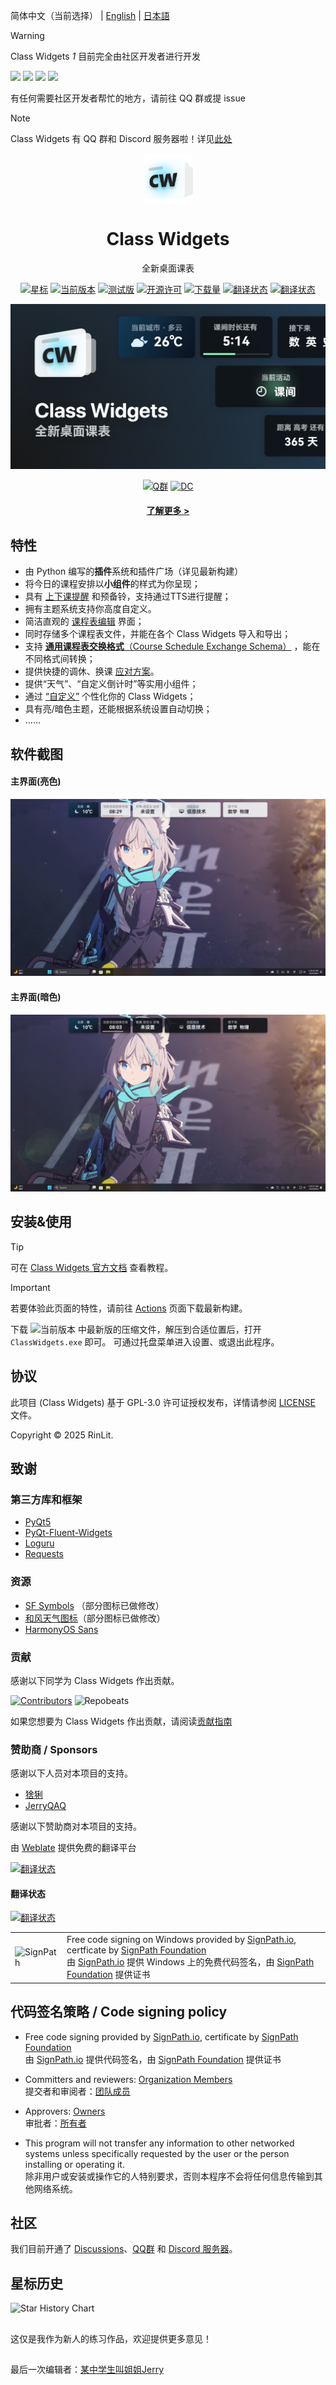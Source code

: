 
简体中文（当前选择） | [English](/docs/readme/README.en_US.md) | [日本語](/docs/readme/README.ja.md)

> [!Warning]
> Class Widgets *1* 目前完全由社区开发者进行开发
> 
> [![](https://github.com/pizeroLOL.png?size=80)](https://github.com/pizeroLOL) [![](https://github.com/IsHPDuwu.png?size=80)](https://github.com/IsHPDuwu) [![](https://github.com/baiyao105.png?size=80)](https://github.com/baiyao105) [![](https://github.com/Artist-MOBAI.png?size=80)](https://github.com/Artist-MOBAI)
> 
> 有任何需要社区开发者帮忙的地方，请前往 QQ 群或提 issue

> [!NOTE]
> Class Widgets 有 QQ 群和 Discord 服务器啦！详见[此处](#社区)

<p align="center">
  <img width="16%" align="center" src="img/Logo.png" alt="logo">
</p>
  <h1 align="center">
  Class Widgets
</h1>
<p align="center">
 全新桌面课表
</p>

<div align="center">

[![星标](https://img.shields.io/github/stars/Class-Widgets/Class-Widgets?style=for-the-badge&color=orange&label=星标)](https://github.com/Class-Widgets/Class-Widgets)
[![当前版本](https://img.shields.io/github/v/release/Class-Widgets/Class-Widgets?style=for-the-badge&color=purple&label=当前版本)](https://github.com/Class-Widgets/Class-Widgets/releases/latest)
[![测试版](https://img.shields.io/github/v/tag/Class-Widgets/Class-Widgets?include_prereleases&label=当前测试版&color=yellow&style=for-the-badge)](https://github.com/Class-Widgets/Class-Widgets/releases)
[![开源许可](https://img.shields.io/badge/license-GPLv3-blue.svg?label=开源许可证&style=for-the-badge)](https://github.com/Class-Widgets/Class-Widgets?tab=GPL-3.0-1-ov-file)
[![下载量](https://img.shields.io/github/downloads/Class-Widgets/Class-Widgets/total.svg?label=下载量&color=green&style=for-the-badge)](https://github.com/Class-Widgets/Class-Widgets)
[![翻译状态](https://hosted.weblate.org/widget/class-widgets-1/view/svg-badge.svg)](https://hosted.weblate.org/engage/class-widgets-1/)
[![翻译状态](https://hosted.weblate.org/widget/class-widgets-1/view/language-badge.svg)](https://hosted.weblate.org/engage/class-widgets-1/)

  




![Banner](img/Banner.png)

[![Q群](https://img.shields.io/badge/QQ%20群-169200380-blue.svg?logo=qq&color=blue&style=for-the-badge)](http://qm.qq.com/cgi-bin/qm/qr?_wv=1027&k=yHXKCAjOxlpTpJ4mNdXm0mxOneYUinRs&authKey=sd3%2F06iGdOZUjkXXPBeIzGnFDIeYwmdwuM8dhk25fi%2B1CUL32MkeN2EEfjdo2pzE&noverify=0&group_code=169200380)
[![DC](https://img.shields.io/discord/1332636953719476284?style=for-the-badge&logo=discord&logoColor=ffffff&label=discord%20%E6%9C%8D%E5%8A%A1%E5%99%A8&labelColor=5865f2)](https://discord.gg/EFF4PpqpqZ)

#### [了解更多 >](https://www.bilibili.com/video/BV1xwW9eyEGu/)

</div>


## 特性
- 由 Python 编写的**插件**系统和插件广场（详见最新构建）
- 将今日的课程安排以**小组件**的样式为你呈现；
- 具有 [上下课提醒](https://www.yuque.com/rinlit/class-widgets_help/fv2ou1i1ngap0hrl) 和预备铃，支持通过TTS进行提醒；
- 拥有主题系统支持你高度自定义。
- 简洁直观的 [课程表编辑](https://www.yuque.com/rinlit/class-widgets_help/oozelh8r56tmw0xb) 界面；
- 同时存储多个课程表文件，并能在各个 Class Widgets 导入和导出；
- 支持 [**通用课程表交换格式**（Course Schedule Exchange Schema）](https://github.com/SmartTeachCN/CSES) ，能在不同格式间转换；
- 提供快捷的调休、换课 [应对方案](https://www.yuque.com/rinlit/class-widgets_help/gc4epffu7g5bf9os)。
- 提供“天气”、“自定义倒计时”等实用小组件；
- 通过 [“自定义”](https://www.yuque.com/rinlit/class-widgets_help/qyly70ht1ogge1pi) 个性化你的 Class Widgets；
- 具有亮/暗色主题，还能根据系统设置自动切换；
- ……

## 软件截图
#### 主界面(亮色)
![scrshot_0](img/screenshot_0.png)
#### 主界面(暗色)
![scrshot_0](img/screenshot_1.png)

## 安装&使用
> [!TIP]
> 可在 [Class Widgets 官方文档](https://www.yuque.com/rinlit/class-widgets_help/gs3gsbms1iivgibm) 查看教程。

> [!IMPORTANT]
> 若要体验此页面的特性，请前往 [Actions](https://github.com/Class-Widgets/Class-Widgets/actions) 页面下载最新构建。

下载 ![当前版本](https://img.shields.io/github/v/release/Class-Widgets/Class-Widgets?style=flat&color=purple&label=当前版本) 中最新版的压缩文件，解压到合适位置后，打开 `ClassWidgets.exe` 即可。
可通过托盘菜单进入设置、或退出此程序。

## 协议
此项目 (Class Widgets) 基于 GPL-3.0 许可证授权发布，详情请参阅 [LICENSE](./LICENSE) 文件。

Copyright © 2025 RinLit.

## 致谢

### 第三方库和框架

- [PyQt5](https://www.riverbankcomputing.com/static/Docs/PyQt5/)
- [PyQt-Fluent-Widgets](https://github.com/zhiyiYo/PyQt-Fluent-Widgets)
- [Loguru](https://github.com/Delgan/loguru)
- [Requests](https://github.com/psf/requests)

### 资源

- [SF Symbols](https://developer.apple.com/cn/sf-symbols/) （部分图标已做修改）
- [和风天气图标](https://icons.qweather.com/)（部分图标已做修改）
- [HarmonyOS Sans](https://developer.huawei.com/consumer/cn/design/resource/)

### 贡献

感谢以下同学为 Class Widgets 作出贡献。

[![Contributors](http://contrib.nn.ci/api?repo=Class-Widgets/Class-Widgets&repo=Class-Widgets/plugin-plaza&repo=Class-Widgets/cw-interim-site)](https://github.com/Class-Widgets/Class-Widgets/graphs/contributors)
![Repobeats](https://repobeats.axiom.co/api/embed/9d06f1435d1b14cb7837d1e863e55f24cc98df23.svg "Repobeats analytics image")

如果您想要为 Class Widgets 作出贡献，请阅读[贡献指南](CONTRIBUTING.md)

### 赞助商 / Sponsors

感谢以下人员对本项目的支持。
- [猞猁](http://dq6666.cn/)
- [JerryQAQ](http://hub.rinlit.cn/)

感谢以下赞助商对本项目的支持。

由 [Weblate](https://hosted.weblate.org/engage/class-widgets-1/) 提供免费的翻译平台

[![翻译状态](https://hosted.weblate.org/widget/class-widgets-1/view/open-graph.png)](https://hosted.weblate.org/engage/class-widgets-1/)

#### 翻译状态

[![翻译状态](https://hosted.weblate.org/widget/class-widgets-1/view/multi-auto.svg)](https://hosted.weblate.org/engage/class-widgets-1/)

<table>
  <tr>
    <td>
      <img alt="SignPath" src="https://signpath.org/assets/favicon-50x50.png" />
    </td>
    <td>
    Free code signing on Windows provided by <a href="https://signpath.io">SignPath.io</a>, certficate by <a href="https://signpath.org/">SignPath Foundation</a><br/>
    由 <a href="https://signpath.io">SignPath.io</a> 提供 Windows 上的免费代码签名，由 <a href="https://signpath.org">SignPath Foundation</a> 提供证书
    </td>
  </tr>
</table>

## 代码签名策略 / Code signing policy

- Free code signing provided by [SignPath.io](https://about.signpath.io/), certificate by [SignPath Foundation](https://signpath.org/)  
由 [SignPath.io](https://about.signpath.io/) 提供代码签名，由 [SignPath Foundation](https://signpath.org/) 提供证书

- Committers and reviewers: [Organization Members](https://github.com/orgs/Class-Widgets/people)  
提交者和审阅者：[团队成员](https://github.com/orgs/Class-Widgets/people)

- Approvers: [Owners](https://github.com/orgs/Class-Widgets/people?query=role%3Aowner)  
审批者：[所有者](https://github.com/orgs/Class-Widgets/people?query=role%3Aowner)

- This program will not transfer any information to other networked systems unless specifically requested by the user or the person installing or operating it.  
除非用户或安装或操作它的人特别要求，否则本程序不会将任何信息传输到其他网络系统。

## 社区
我们目前开通了 [Discussions](https://github.com/orgs/Class-Widgets/discussions)、[QQ群](http://qm.qq.com/cgi-bin/qm/qr?_wv=1027&k=yHXKCAjOxlpTpJ4mNdXm0mxOneYUinRs&authKey=sd3%2F06iGdOZUjkXXPBeIzGnFDIeYwmdwuM8dhk25fi%2B1CUL32MkeN2EEfjdo2pzE&noverify=0&group_code=169200380) 和 [Discord 服务器](https://discord.gg/EFF4PpqpqZ)。

## 星标历史
 <picture>
   <source media="(prefers-color-scheme: dark)" srcset="https://api.star-history.com/svg?repos=Class-Widgets/Class-Widgets&type=Date&theme=dark" />
   <source media="(prefers-color-scheme: light)" srcset="https://api.star-history.com/svg?repos=Class-Widgets/Class-Widgets&type=Date" />
   <img alt="Star History Chart" src="https://api.star-history.com/svg?repos=Class-Widgets/Class-Widgets&type=Date" />
 </picture>

##
这仅是我作为新人的练习作品，欢迎提供更多意见！

##
最后一次编辑者：[某中学生叫姐姐Jerry](https://github.com/JerryZeng20142)
